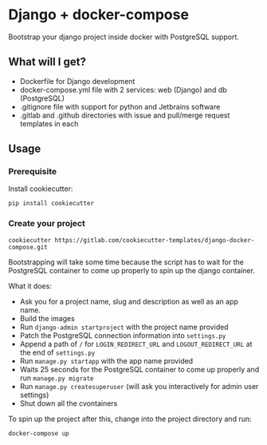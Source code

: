 # Django + docker-compose

Bootstrap your django project inside docker with PostgreSQL support.

## What will I get?

* Dockerfile for Django development
* docker-compose.yml file with 2 services: web (Django) and db (PostgreSQL)
* .gitignore file with support for python and Jetbrains software
* .gitlab and .github directories with issue and pull/merge request templates in each

## Usage

### Prerequisite

Install cookiecutter:

```shell
pip install cookiecutter
```

### Create your project

```shell
cookiecutter https://gitlab.com/cookiecutter-templates/django-docker-compose.git
```

Bootstrapping will take some time because the script has to wait for the PostgreSQL container to come up properly to spin up the django container.

What it does:
* Ask you for a project name, slug and description as well as an app name.
* Build the images
* Run ```django-admin startproject``` with the project name provided
* Patch the PostgreSQL connection information into ```settings.py```
* Append a path of ```/``` for ```LOGIN_REDIRECT_URL``` and ```LOGOUT_REDIRECT_URL``` at the end of ```settings.py```
* Run ```manage.py startapp``` with the app name provided
* Waits 25 seconds for the PostgreSQL container to come up properly and run ```manage.py migrate```
* Run ```manage.py createsuperuser``` (will ask you interactively for admin user settings)
* Shut down all the cvontainers

To spin up the project after this, change into the project directory and run:

```shell
docker-compose up
```
